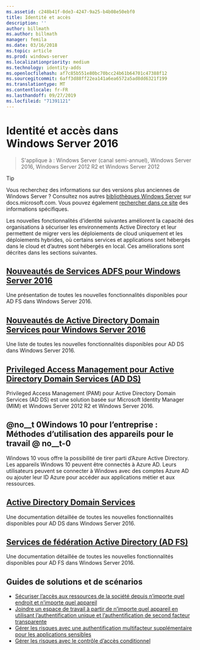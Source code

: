 ```yaml
---
ms.assetid: c248b41f-0de3-4247-9a25-b4b08e50ebf0
title: Identité et accès
description: ''
author: billmath
ms.author: billmath
manager: femila
ms.date: 03/16/2018
ms.topic: article
ms.prod: windows-server
ms.localizationpriority: medium
ms.technology: identity-adds
ms.openlocfilehash: af7c85b551e80bc70bcc24b61b64701c47388f12
ms.sourcegitcommit: 6aff3d88ff22ea141a6ea6572a5ad8dd6321f199
ms.translationtype: MT
ms.contentlocale: fr-FR
ms.lasthandoff: 09/27/2019
ms.locfileid: "71391121"
---
```

# <a name="identity-and-access-in-windows-server-2016"></a>Identité et accès dans Windows Server 2016

>S'applique à : Windows Server (canal semi-annuel), Windows Server 2016, Windows Server 2012 R2 et Windows Server 2012

>[!TIP]
> Vous recherchez des informations sur des versions plus anciennes de Windows Server ? Consultez nos autres [bibliothèques Windows Server](/previous-versions/windows/) sur docs.microsoft.com. Vous pouvez également [rechercher dans ce site](https://docs.microsoft.com/search/index?search=Windows+Server&dataSource=previousVersions) des informations spécifiques.

 Les nouvelles fonctionnalités d’identité suivantes améliorent la capacité des organisations à sécuriser les environnements Active Directory et leur permettent de migrer vers les déploiements de cloud uniquement et les déploiements hybrides, où certains services et applications sont hébergés dans le cloud et d’autres sont hébergés en local. Ces améliorations sont décrites dans les sections suivantes.


## <a name="whats-new-in-active-directory-federation-services-for-windows-server-2016ad-fsoverviewwhats-new-active-directory-federation-services-windows-servermd"></a>[Nouveautés de Services ADFS pour Windows Server 2016](ad-fs/overview/whats-new-active-directory-federation-services-windows-server.md)
Une présentation de toutes les nouvelles fonctionnalités disponibles pour AD FS dans Windows Server 2016.  

## <a name="whats-new-in-active-directory-domain-services-for-windows-server-2016whats-new-active-directory-domain-servicesmd"></a>[Nouveautés de Active Directory Domain Services pour Windows Server 2016](whats-new-active-directory-domain-services.md)
Une liste de toutes les nouvelles fonctionnalités disponibles pour AD DS dans Windows Server 2016.  

## <a name="privileged-access-management-for-active-directory-domain-services-40ad-ds41httpstechnetmicrosoftcomlibrarydn903243aspx"></a>[Privileged Access Management pour Active Directory Domain Services &#40;AD DS&#41;](https://technet.microsoft.com/library/dn903243.aspx)
Privileged Access Management (PAM) pour Active Directory Domain Services (AD DS) est une solution basée sur Microsoft Identity Manager (MIM) et Windows Server 2012 R2 et Windows Server 2016.

## <a name="windows-10-for-the-enterprise-ways-to-use-devices-for-workhttpsazuremicrosoftcomdocumentationarticlesactive-directory-azureadjoin-windows10-devices-overviewrnd1"></a>@no__t 0Windows 10 pour l’entreprise : Méthodes d’utilisation des appareils pour le travail @ no__t-0
Windows 10 vous offre la possibilité de tirer parti d’Azure Active Directory. Les appareils Windows 10 peuvent être connectés à Azure AD. Leurs utilisateurs peuvent se connecter à Windows avec des comptes Azure AD ou ajouter leur ID Azure pour accéder aux applications métier et aux ressources.

## <a name="active-directory-domain-servicesidentityad-dsactive-directory-domain-servicesmd"></a>[Active Directory Domain Services](../identity/ad-ds/Active-Directory-Domain-Services.md)
Une documentation détaillée de toutes les nouvelles fonctionnalités disponibles pour AD DS dans Windows Server 2016.

## <a name="active-directory-federation-servicesactive-directory-federation-servicesmd"></a>[Services de fédération Active Directory (AD FS)](Active-Directory-Federation-Services.md)
Une documentation détaillée de toutes les nouvelles fonctionnalités disponibles pour AD FS dans Windows Server 2016.  

## <a name="solutions-and-scenario-guides"></a>Guides de solutions et de scénarios  
* [Sécuriser l’accès aux ressources de la société depuis n’importe quel endroit et n’importe quel appareil](https://technet.microsoft.com/library/dn550982.aspx)  
*  [Joindre un espace de travail à partir de n’importe quel appareil en utilisant l’authentification unique et l’authentification de second facteur transparente](https://technet.microsoft.com/library/dn280945.aspx)  
* [Gérer les risques avec une authentification multifacteur supplémentaire pour les applications sensibles](https://technet.microsoft.com/library/dn280949.aspx)  
* [Gérer les risques avec le contrôle d’accès conditionnel](https://technet.microsoft.com/library/dn280937.aspx)
